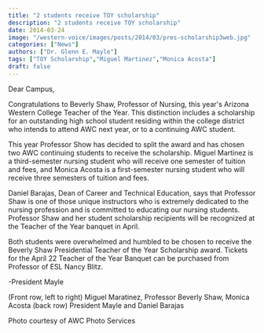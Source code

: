 ```yaml
---
title: "2 students receive TOY scholarship"
description: "2 students receive TOY scholarship"
date: 2014-03-24
image: "/western-voice/images/posts/2014/03/pres-scholarship3web.jpg"
categories: ["News"]
authors: ["Dr. Glenn E. Mayle"]
tags: ["TOY Scholarship","Miguel Martinez","Monica Acosta"]
draft: false
---
```

Dear Campus,

Congratulations to Beverly Shaw, Professor of Nursing, this year's Arizona Western College Teacher of the Year. This distinction includes a scholarship for an outstanding high school student residing within the college district who intends to attend AWC next year, or to a continuing AWC student.

This year Professor Show has decided to split the award and has chosen two AWC continuing students to receive the scholarship. Miguel Martinez is a third-semester nursing student who will receive one semester of tuition and fees, and Monica Acosta is a first-semester nursing student who will receive three semesters of tuition and fees.

Daniel Barajas, Dean of Career and Technical Education, says that Professor Shaw is one of those unique instructors who is extremely dedicated to the nursing profession and is committed to educating our nursing students. Professor Shaw and her student scholarship recipients will be recognized at the Teacher of the Year banquet in April.

Both students were overwhelmed and humbled to be chosen to receive the Beverly Shaw Presidential Teacher of the Year Scholarship award. Tickets for the April 22 Teacher of the Year Banquet can be purchased from Professor of ESL Nancy Blitz.

-President Mayle

(Front row, left to right) Miguel Maratinez, Professor Beverly Shaw, Monica Acosta (back row) President Mayle and Daniel Barajas

Photo courtesy of AWC Photo Services